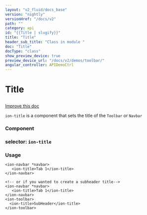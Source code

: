 ```yaml
---
layout: "v2_fluid/docs_base"
version: "nightly"
versionHref: "/docs/v2"
path: ""
category: api
id: "{{Title | slugify}}"
title: "Title"
header_sub_title: "Class in module "
doc: "Title"
docType: "class"
show_preview_device: true
preview_device_url: "/docs/v2/demos/toolbar/"
angular_controller: APIDemoCtrl 
---
```










<h1 class="api-title">


Title






</h1>

<a class="improve-v2-docs" href='http://github.com/driftyco/ionic/edit/2.0/ionic/components/toolbar/toolbar.ts#L97'>
Improve this doc
</a>






<!-- description -->

<p><code>ion-title</code> is a component that sets the title of the <code>Toolbar</code> or <code>Navbar</code></p>


<h3>Component</h3>
<h3>selector: <code>ion-title</code></h3>
<!-- @usage tag -->

<h3 style="margin-bottom: 7px">Usage</h3>


<pre><code class="lang-html">&lt;ion-navbar *navbar&gt;
   &lt;ion-title&gt;Tab 1&lt;/ion-title&gt;
&lt;/ion-navbar&gt;

&lt;!-- or if you wanted to create a subheader title--&gt;
&lt;ion-navbar *navbar&gt;
   &lt;ion-title&gt;Tab 1&lt;/ion-title&gt;
&lt;/ion-navbar&gt;
&lt;ion-toolbar&gt;
  &lt;ion-title&gt;SubHeader&lt;/ion-title&gt;
&lt;/ion-toolbar&gt;
</code></pre>




<!-- @property tags -->


<!-- methods on the class --><!-- related link --><!-- end content block -->


<!-- end body block -->

